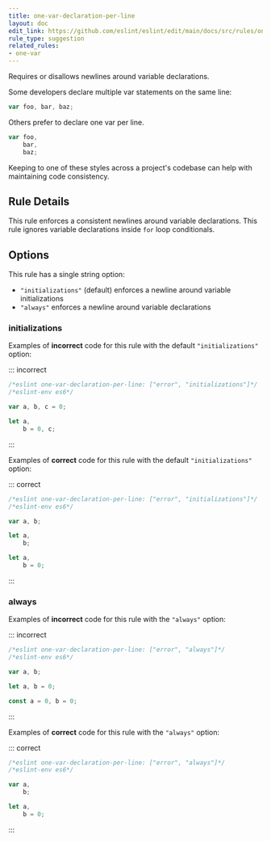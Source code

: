 ```yaml
---
title: one-var-declaration-per-line
layout: doc
edit_link: https://github.com/eslint/eslint/edit/main/docs/src/rules/one-var-declaration-per-line.md
rule_type: suggestion
related_rules:
- one-var
---
```




Requires or disallows newlines around variable declarations.

Some developers declare multiple var statements on the same line:

```js
var foo, bar, baz;
```

Others prefer to declare one var per line.

```js
var foo,
    bar,
    baz;
```

Keeping to one of these styles across a project's codebase can help with maintaining code consistency.

## Rule Details

This rule enforces a consistent newlines around variable declarations. This rule ignores variable declarations inside `for` loop conditionals.

## Options

This rule has a single string option:

* `"initializations"` (default) enforces a newline around variable initializations
* `"always"` enforces a newline around variable declarations

### initializations

Examples of **incorrect** code for this rule with the default `"initializations"` option:

::: incorrect

```js
/*eslint one-var-declaration-per-line: ["error", "initializations"]*/
/*eslint-env es6*/

var a, b, c = 0;

let a,
    b = 0, c;
```

:::

Examples of **correct** code for this rule with the default `"initializations"` option:

::: correct

```js
/*eslint one-var-declaration-per-line: ["error", "initializations"]*/
/*eslint-env es6*/

var a, b;

let a,
    b;

let a,
    b = 0;
```

:::

### always

Examples of **incorrect** code for this rule with the `"always"` option:

::: incorrect

```js
/*eslint one-var-declaration-per-line: ["error", "always"]*/
/*eslint-env es6*/

var a, b;

let a, b = 0;

const a = 0, b = 0;
```

:::

Examples of **correct** code for this rule with the `"always"` option:

::: correct

```js
/*eslint one-var-declaration-per-line: ["error", "always"]*/
/*eslint-env es6*/

var a,
    b;

let a,
    b = 0;
```

:::
